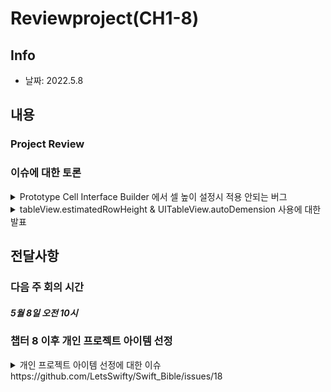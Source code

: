 # Reviewproject(CH1-8)
## Info
- 날짜: 2022.5.8

## 내용
### Project Review
### 이슈에 대한 토론
<details>
  <summary> Prototype Cell Interface Builder 에서 셀 높이 설정시 적용 안되는 버그</summary>
  
  책에서도 기술되어있지만, Xcode 버그이며 TableView, TableViewCell의 Size Inspector를 통해서 설정을 반복해서하면 해결이된다.
</details>

<details>
  <summary> tableView.estimatedRowHeight & UITableView.autoDemension 사용에 대한 발표</summary>
  노션에 정리한 것을 발표했습니다.
  
  
  [8.5 테이블 뷰의 행 높이를 결정하는 방식](https://www.notion.so/Chapter-8-859d573b4d4c487a861140092a6f3ca9)
</details>


## 전달사항
### 다음 주 회의 시간
#### *5월 8일 오전 10시*
### 챕터 8 이후 개인 프로젝트 아이템 선정
<details>
  <summary> 개인 프로젝트 아이템 선정에 대한 이슈 https://github.com/LetsSwifty/Swift_Bible/issues/18 </summary>
      [메론] (https://github.com/florence96) 님의 아이템이선정 https://github.com/LetsSwifty/Swift_Bible/issues/18
  
+ 주제: 도서 관리 앱
+ 내용: 여러 도서 중 원하는 도서를 마이페이지(즐겨찾기)에 등록할 수 있다.
+ 화면 구성: 도서 목록 / 마이페이지(즐겨찾기)
+ 기능
    1. 목록 페이지에서 도서 목록을 볼 수 있다.
    2. 목록 페이지에서 버튼을 통해 도서를 마이페이지로 추가할 수 있다.
    3. 마이페이지에서는 선택된 도서를 확인할 수 있다.
    4. 마이페이지에서는 선택된 도서를 삭제할 수 있다.
    5. 목록페이지에서는 마이페이지에 선택된 도서를 확인할 수 있다.
  
</details>